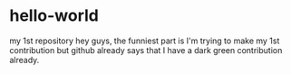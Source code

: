 # hello-world
my 1st repository
hey guys, the funniest part is I'm trying to make my 1st contribution but github already says that I have a dark green contribution already.

